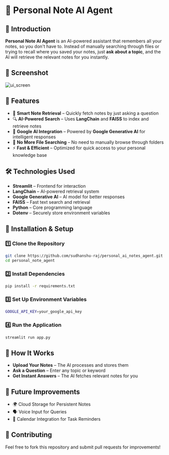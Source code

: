 # 📒 Personal Note AI Agent  

## 🚀 Introduction  
**Personal Note AI Agent** is an AI-powered assistant that remembers all your notes, so you don't have to. Instead of manually searching through files or trying to recall where you saved your notes, just **ask about a topic**, and the AI will retrieve the relevant notes for you instantly.  

## 📸 Screenshot
![ui_screen](https://github.com/user-attachments/assets/ef8ee11e-ba56-49f0-896d-e7ea4cb6a760)


## 🎯 Features  
- 📝 **Smart Note Retrieval** – Quickly fetch notes by just asking a question  
- 🔍 **AI-Powered Search** – Uses **LangChain** and **FAISS** to index and retrieve notes  
- 🤖 **Google AI Integration** – Powered by **Google Generative AI** for intelligent responses  
- 📂 **No More File Searching** – No need to manually browse through folders  
- ⚡ **Fast & Efficient** – Optimized for quick access to your personal knowledge base  

## 🛠️ Technologies Used  
- **Streamlit** – Frontend for interaction  
- **LangChain** – AI-powered retrieval system  
- **Google Generative AI** – AI model for better responses  
- **FAISS** – Fast text search and retrieval  
- **Python** – Core programming language  
- **Dotenv** – Securely store environment variables  

## 🚀 Installation & Setup  
### 1️⃣ Clone the Repository  
```bash
git clone https://github.com/sudhanshu-raj/personal_ai_notes_agent.git
cd personal_note_agent
```
### 2️⃣ Install Dependencies
```bash
pip install -r requirements.txt
```
### 3️⃣ Set Up Environment Variables
```bash
GOOGLE_API_KEY=your_google_api_key
```
### 4️⃣ Run the Application
```bash
streamlit run app.py
```
## 📌 How It Works
- **Upload Your Notes** – The AI processes and stores them
- **Ask a Question** – Enter any topic or keyword
- **Get Instant Answers** – The AI fetches relevant notes for you

## 📢 Future Improvements
- 🌍 Cloud Storage for Persistent Notes
- 🗣️ Voice Input for Queries
- 📅 Calendar Integration for Task Reminders

## 🤝 Contributing
Feel free to fork this repository and submit pull requests for improvements!


